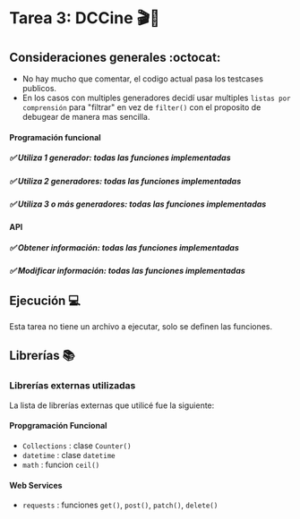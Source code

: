 # Tarea 3: DCCine 🎬🎥

## Consideraciones generales :octocat:

* No hay mucho que comentar, el codigo actual pasa los testcases publicos.
* En los casos con multiples generadores decidí usar multiples ```listas por comprensión``` para "filtrar" en vez de ```filter()``` con el proposito de debugear de manera mas sencilla.


####  Programación funcional
##### ✅ Utiliza 1 generador: todas las funciones implementadas
##### ✅ Utiliza 2 generadores: todas las funciones implementadas
##### ✅ Utiliza 3 o más generadores: todas las funciones implementadas
####  API
##### ✅ Obtener información: todas las funciones implementadas
##### ✅ Modificar información: todas las funciones implementadas

## Ejecución :computer:
Esta tarea no tiene un archivo a ejecutar, solo se definen las funciones.

## Librerías :books:
### Librerías externas utilizadas
La lista de librerías externas que utilicé fue la siguiente:

#### Propgramación Funcional
* ```Collections``` : clase ```Counter()```
* ```datetime``` : clase ```datetime```
* ```math``` : funcion ```ceil()```

#### Web Services
* ```requests``` : funciones ```get()```, ```post()```, ```patch()```, ```delete()```